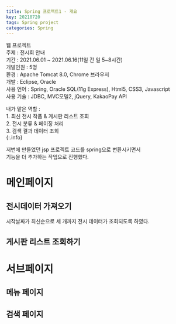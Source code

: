 ```yaml
---
title: Spring 프로젝트1 - 개요
key: 20210720
tags: Spring project
categories: Spring
---
```

  

웹 프로젝트  
주제 : 전시회 안내  
기간 : 2021.06.01 ~ 2021.06.16(11일 간 일 5~8시간)  
개발인원 : 5명  
환경 : Apache Tomcat 8.0, Chrome 브라우저  
개발 : Eclipse, Oracle  
사용 언어 : Spring, Oracle SQL(11g Express), Html5, CSS3, Javascript  
사용 기술 : JDBC, MVC모델2, jQuery, KakaoPay API  

  
내가 맡은 역할 :  
    1. 최신 전시 작품 & 게시판 리스트 조회  
    2. 전시 분류 & 페이징 처리  
    3. 검색 결과 데이터 조회  
{:.info}

저번에 만들었던 jsp 프로젝트 코드를 spring으로 변환시키면서  
기능을 더 추가하는 작업으로 진행했다.

# 메인페이지

## 전시데이터 가져오기 
시작날짜가 최신순으로 세 개까지 전시 데이터가 조회되도록 하였다.

## 게시판 리스트 조회하기

# 서브페이지

## 메뉴 페이지

## 검색 페이지